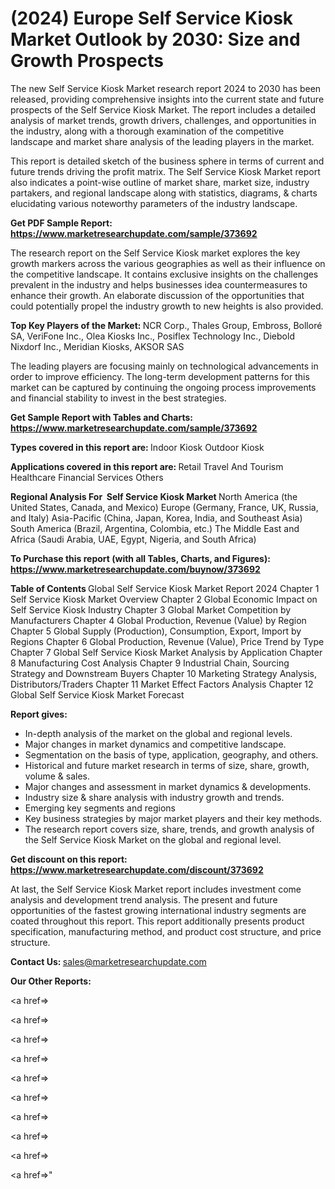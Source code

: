 # (2024) Europe Self Service Kiosk Market Outlook by 2030: Size and Growth Prospects

The new Self Service Kiosk Market research report 2024 to 2030 has been released, providing comprehensive insights into the current state and future prospects of the Self Service Kiosk Market. The report includes a detailed analysis of market trends, growth drivers, challenges, and opportunities in the industry, along with a thorough examination of the competitive landscape and market share analysis of the leading players in the market.

This report is detailed sketch of the business sphere in terms of current and future trends driving the profit matrix. The Self Service Kiosk Market report also indicates a point-wise outline of market share, market size, industry partakers, and regional landscape along with statistics, diagrams, &amp; charts elucidating various noteworthy parameters of the industry landscape.

<strong><b>Get PDF Sample Report: <a href=https://www.marketresearchupdate.com/sample/373692>https://www.marketresearchupdate.com/sample/373692</a></b></strong>

The research report on the Self Service Kiosk market explores the key growth markers across the various geographies as well as their influence on the competitive landscape. It contains exclusive insights on the challenges prevalent in the industry and helps businesses idea countermeasures to enhance their growth. An elaborate discussion of the opportunities that could potentially propel the industry growth to new heights is also provided.

<strong><b>Top Key Players of the Market:
</b></strong>NCR Corp., Thales Group, Embross, Bolloré SA, VeriFone Inc., Olea Kiosks Inc., Posiflex Technology Inc., Diebold Nixdorf Inc., Meridian Kiosks, AKSOR SAS<strong><b>
</b></strong>

The leading players are focusing mainly on technological advancements in order to improve efficiency. The long-term development patterns for this market can be captured by continuing the ongoing process improvements and financial stability to invest in the best strategies.

<strong><b>Get Sample Report with Tables and Charts: <a href=https://www.marketresearchupdate.com/sample/373692>https://www.marketresearchupdate.com/sample/373692</a></b></strong>

<strong><b>Types covered in this report are:
</b></strong>Indoor Kiosk
Outdoor Kiosk<strong><b>
</b></strong>

<strong><b>Applications covered in this report are:
</b></strong>Retail
Travel And Tourism
Healthcare
Financial Services
Others<strong><b>
</b></strong>

<strong><b>Regional Analysis For  Self Service Kiosk Market</b></strong><strong><b>
</b></strong>North America (the United States, Canada, and Mexico)
Europe (Germany, France, UK, Russia, and Italy)
Asia-Pacific (China, Japan, Korea, India, and Southeast Asia)
South America (Brazil, Argentina, Colombia, etc.)
The Middle East and Africa (Saudi Arabia, UAE, Egypt, Nigeria, and South Africa)

<strong><b>To Purchase this report (with all Tables, Charts, and Figures): <a href=https://www.marketresearchupdate.com/buynow/373692>https://www.marketresearchupdate.com/buynow/373692</a></b></strong>

<strong><b>Table of Contents</b></strong><strong><b>
</b></strong>Global Self Service Kiosk Market Report 2024
Chapter 1 Self Service Kiosk Market Overview
Chapter 2 Global Economic Impact on Self Service Kiosk Industry
Chapter 3 Global Market Competition by Manufacturers
Chapter 4 Global Production, Revenue (Value) by Region
Chapter 5 Global Supply (Production), Consumption, Export, Import by Regions
Chapter 6 Global Production, Revenue (Value), Price Trend by Type
Chapter 7 Global Self Service Kiosk Market Analysis by Application
Chapter 8 Manufacturing Cost Analysis
Chapter 9 Industrial Chain, Sourcing Strategy and Downstream Buyers
Chapter 10 Marketing Strategy Analysis, Distributors/Traders
Chapter 11 Market Effect Factors Analysis
Chapter 12 Global Self Service Kiosk Market Forecast

<strong><b>Report gives:</b></strong>

- In-depth analysis of the market on the global and regional levels.
- Major changes in market dynamics and competitive landscape.
- Segmentation on the basis of type, application, geography, and others.
- Historical and future market research in terms of size, share, growth, volume &amp; sales.
- Major changes and assessment in market dynamics &amp; developments.
- Industry size &amp; share analysis with industry growth and trends.
- Emerging key segments and regions
- Key business strategies by major market players and their key methods.
- The research report covers size, share, trends, and growth analysis of the Self Service Kiosk Market on the global and regional level.

<strong><b>Get discount on this report: <a href=https://www.marketresearchupdate.com/discount/373692>https://www.marketresearchupdate.com/discount/373692</a></b></strong>

At last, the Self Service Kiosk Market report includes investment come analysis and development trend analysis. The present and future opportunities of the fastest growing international industry segments are coated throughout this report. This report additionally presents product specification, manufacturing method, and product cost structure, and price structure.

<strong><b>Contact Us:
</b></strong>sales@marketresearchupdate.com

<strong>Our Other Reports:</strong>

<a href=></a>

<a href=></a>

<a href=></a>

<a href=></a>

<a href=></a>

<a href=></a>

<a href=></a>

<a href=></a>

<a href=></a>

<a href=></a>"
